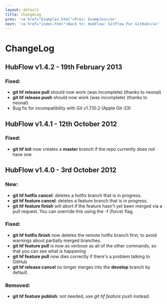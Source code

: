 ```yaml
---
layout: default
title: ChangeLog
prev: '<a href="Examples.html">Prev: Examples</a>'
next: '<a href="index.html">Back to: HubFlow: GitFlow For GitHub</a>'
---
```

# ChangeLog

## HubFlow v1.4.2 - 19th February 2013

### Fixed:

* __git hf release pull__ should now work (was incomplete) (thanks to neonal)
* __git hf release push__ should now work (was incomplete) (thanks to neonal)
* Bug fix for incompatibility with Git v1.7.10.2 (Apple Git-33)

## HubFlow v1.4.1 - 12th October 2012

### Fixed:

* __git hf init__ now creates a __master__ branch if the repo currently does not have one

## HubFlow v1.4.0 - 3rd October 2012

### New:

* __git hf hotfix cancel__: deletes a hotfix branch that is in progress.
* __git hf feature cancel__: deletes a feature branch that is in progress.
* __git hf feature finish__ will abort if the feature hasn't yet been merged via a pull request. You can override this using the -f (force) flag.

### Fixed:

* __git hf hotfix finish__ now deletes the remote hotfix branch first, to avoid warnings about partially merged branches.
* __git hf feature pull__ is now as verbose as all of the other commands, so that you can see what is happening
* __git hf feature pull__ now dies correctly if there's a problem talking to GitHub
* __git hf release cancel__ no longer merges into the __develop__ branch by default.

### Removed:

* __git hf feature publish__: not needed, use _git hf feature push_ instead.